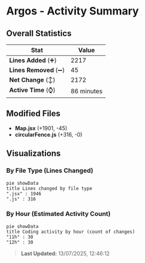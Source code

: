 # Argos - Activity Summary 

## Overall Statistics

| Stat                   | Value                                                             |
| ---------------------- | ----------------------------------------------------------------- |
| **Lines Added** (➕)   | 2217                                          |
| **Lines Removed** (➖) | 45                                        |
| **Net Change** (↕)    | 2172                |
| **Active Time** (⌚)   | 86 minutes |


## Modified Files
- **Map.jsx** (+1901, -45)
- **circularFence.js** (+316, -0)

## Visualizations

### By File Type (Lines Changed)

```mermaid
pie showData
title Lines changed by file type
".jsx" : 1946
".js" : 316
```

### By Hour (Estimated Activity Count)

```mermaid
pie showData
title Coding activity by hour (count of changes)
"11h" : 30
"12h" : 30
```


> **Last Updated:** 13/07/2025, 12:46:12
